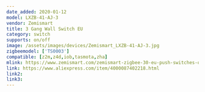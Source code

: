 ```yaml
---
date_added: 2020-01-12
model: LXZB-41-AJ-3
vendor: Zemismart
title: 3 Gang Wall Switch EU
category: switch
supports: on/off
image: /assets/images/devices/Zemismart_LXZB-41-AJ-3.jpg
zigbeemodel: ['TS0003']
compatible: [z2m,z4d,iob,tasmota,zha]
mlink: https://www.zemismart.com/zemismart-zigbee-30-eu-push-switches-one-gang-wall-light-switch-compatible-with-smartthing-hub-app-phone-p0289.html
link: https://www.aliexpress.com/item/4000087402218.html
link2: 
link3: 
---
```

